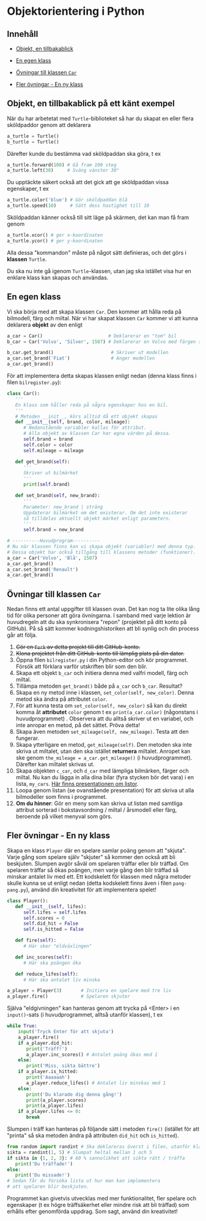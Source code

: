 # Objektorientering i Python

## Innehåll

- [Objekt, en tillbakablick](#Objekt-en-tillbakablick-på-ett-känt-exempel)

- [En egen klass](#En-egen-klass)

- [Övningar till klassen `Car`](#Övningar-till-klassen-Car)

- [Fler övningar - En ny klass](#Fler-övningar---En-ny-klass)

## Objekt, en tillbakablick på ett känt exempel

När du har arbetetat med `Turtle`-biblioteket så har du skapat en eller flera sköldpaddor genom att deklarera

```Python
a_turtle = Turtle()
b_turtle = Turtle()
```

Därefter kunde du bestämma vad sköldpaddan ska göra, t ex

```Python
a_turtle.forward(100) # Gå fram 100 steg
a_turtle.left(30)     # Sväng vänster 30°
```

Du upptäckte säkert också att det gick att ge sköldpaddan vissa egenskaper, t ex

```Python
a_turtle.color('blue') # Gör sköldpaddan blå
a_turtle.speed(10)     # Sätt dess hastighet till 10
```

Sköldpaddan känner också till sitt läge på skärmen, det kan man få fram genom

```Python
a_turtle.xcor() # ger x-koordinaten
a_turtle.ycor() # ger y-koordinaten
```

Alla dessa "kommandon" måste på något sätt definieras, och det görs i **klassen** `Turtle`.

Du ska nu inte gå igenom `Turtle`-klassen, utan jag ska istället visa hur en enklare klass kan skapas och användas.

## En egen klass

Vi ska börja med att skapa klassen `Car`. Den kommer att hålla reda på bilmodell, färg och miltal. När vi har skapat klassen `Car` kommer vi att kunna deklarera **objekt** av den enligt

```Python
a_car = Car()                        # Deklarerar en "tom" bil
b_car = Car('Volvo', 'Silver', 1587) # Deklarerar en Volvo med färgen silver som har gått 1587 mil

b_car.get_brand()                     # Skriver ut modellen
a_car.set_brand('Fiat')               # Anger modellen
a_car.get_brand()
```

För att implementera detta skapas klassen enligt nedan (denna klass finns i filen `bilregister.py`):

```Python
class Car():
   '''
   En klass som håller reda på några egenskaper hos en bil.
   '''
   # Metoden __init__, körs alltid då ett objekt skapas
   def __init__(self, brand, color, mileage):
      # Nedanstående variabler kallas för attribut.
      # Alla objekt av klassen Car har egna värden på dessa.
      self.brand = brand
      self.color = color
      self.mileage = mileage

   def get_brand(self):
      '''
      Skriver ut bilmärket
      '''
      print(self.brand)

   def set_brand(self, new_brand):
      '''
      Parameter: new_brand | sträng
      Uppdaterar bilmärket om det existerar. Om det inte existerar
      så tilldelas aktuellt objekt märket enligt parametern.
      '''
      self.brand = new_brand

# ----------Huvudprogram----------
# Nu när klassen finns kan vi skapa objekt (variabler) med denna typ.
# Dessa objekt har också tillgång till klassens metoder (funktioner).
a_car = Car('Volvo', 'Blå', 1587)
a_car.get_brand()
a_car.set_brand('Renault')
a_car.get_brand()
```

## Övningar till klassen `Car`

Nedan finns ett antal uppgifter till klassen ovan. Det kan nog ta lite olika lång tid för olika personer att göra övningarna. I samband med varje lektion är huvudregeln att du ska synkronisera "repon" (projektet på ditt konto på GitHub). På så sätt kommer kodningshistoriken att bli synlig och din process går att följa.

1. ~~Gör en `Fork` av detta projekt till ditt GitHub-konto.~~
2. ~~Klona projektet från ditt GitHub-konto till lämplig plats på din dator.~~
3. Öppna filen `bilregister.py` i din Python-editor och kör programmet. Försök att förklara varför utskriften blir som den blir.
4. Skapa ett objekt `b_car` och initiera denna med valfri modell, färg och miltal.
5. Tillämpa metoden `get_brand()` både på `a_car` och `b_car`. Resultat?
6. Skapa en ny metod inne i klassen, `set_color(self, new_color)`. Denna metod ska ändra på attributet `color`.
7. För att kunna testa om `set_color(self, new_color)` så kan du direkt komma åt **attributet** `color` genom t ex `print(a_car.color)` (någonstans i huvudprogrammet) . Observera att du alltså skriver ut en variabel, och inte anropar en metod, på det sättet. Pröva detta!
8. Skapa även metoden `set_mileage(self, new_mileage)`. Testa att den fungerar.
9. Skapa ytterligare en metod, `get_mileage(self)`. Den metoden ska inte skriva ut miltalet, utan den ska istället **returnera** miltalet. Anropet kan ske genom `the_mileage = a_car.get_mileage()` (i huvudprogrammet). Därefter kan miltalet skrivas ut.
10. Skapa objekten `c_car`, och `d_car` med lämpliga bilmärken, färger och miltal. Nu kan du lägga in alla dina bilar (fyra stycken bör det vara) i en lista, `my_cars`. [Här finns presentationen om listor](https://slides.com/nikodemus/listor/fullscreen?token=bPF0RWd0#/3).
11. Loopa genom listan (se ovanstående presentation) för att skriva ut alla bilmodeller som finns i programmet.
12. **Om du hinner**: Gör en meny som kan skriva ut listan med samtliga attribut sorterad i bokstavsordning / miltal / årsmodell eller färg, beroende på vilket menyval som görs.

## Fler övningar - En ny klass

Skapa en klass `Player` där en spelare samlar poäng genom att "skjuta". Varje gång som spelare själv "skjuter" så kommer den också att bli beskjuten. Slumpen avgör såväl om spelaren träffar eller blir träffad. Om spelaren träffar så ökas poängen, men varje gång den blir träffad så minskar antalet liv med ett. Ett kodskelett för klassen med några metoder skulle kunna se ut enligt nedan (detta kodskelett finns även i filen `pang-pang.py`), använd din kreativitet för att implementera spelet!

```python
class Player():
   def __init__(self, lifes):
      self.lifes = self.lifes
      self.scores = 0
      self.did_hit = False
      self.is_hitted = False

   def fire(self):
      # Här sker "eldväxlingen"

   def inc_scores(self):
      # Här ska poängen öka

   def reduce_lifes(self):
      # Här ska antalet liv minska

a_player = Player(3)       # Initiera en spelare med tre liv
a_player.fire()            # Spelaren skjuter
```

Själva "eldgivningen" kan hanteras genom att trycka på \<Enter> i en `input()`-sats (i huvudprogrammet, alltså utanför klassen), t ex

```python
while True:
    input('Tryck Enter för att skjuta')
    a_player.fire()
    if a_player.did_hit:
       print('Träff!')
       a_player.inc_scores() # Antalet poäng ökas med 1
    else:
       print('Miss, sikta bättre')
    if a_player.is_hitted:
       print('Aaaaaah')
       a_player.reduce_lifes() # Antalet liv minskas med 1
    else:
       print('Du klarade dig denna gång!')
       print(a_player.scores)
       print(a_player.lifes)
    if a_player.lifes <= 0:
       break
```

Slumpen i träff kan hanteras på följande sätt i metoden `fire()` (istället för att "printa" så ska metoden ändra på attributen `did_hit` och `is_hitted`).

```python
from random import randint # Ska deklareras överst i filen, utanför klassen
sikta = randint(1, 5) # Slumpat heltal mellan 1 och 5
if sikta in {1, 2, 3}: # 60 % sannolikhet att sikta rätt / träffa
   print('Du träffade!')
else:
   print('Du missade!')
# Sedan får du försöka lista ut hur man kan implementera
# att spelaren blir beskjuten.
```

Programmet kan givetvis utvecklas med mer funktionalitet, fler spelare och egenskaper (t ex högre träffsäkerhet eller mindre risk att bli träffad) som erhålls efter genomförda uppdrag. Som sagt, använd din kreativitet!
